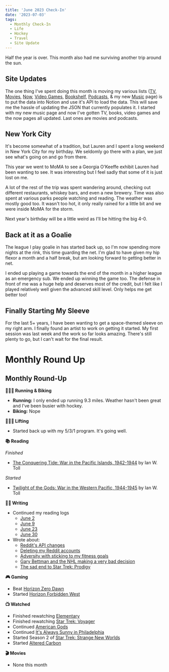 ```yaml
---
title: 'June 2023 Check-In'
date: '2023-07-03'
tags:
  - Monthly Check-In
  - Life
  - Hockey
  - Travel
  - Site Update
---
```


Half the year is over. This month also had me surviving another trip around the sun.
<!-- excerpt -->

## Site Updates

The one thing I've spent doing this month is moving my various lists ([TV](https://kpwags.com/tv), [Movies](https://kpwags.com/movies), [Now](https://kpwags.com/now), [Video Games](https://kpwags.com/video-games), [Bookshelf](https://kpwags.com/bookshelf), [Podcasts](https://kpwags.com/listening), & my new [Music](https://kpwags.com/music) page) is to put the data into Notion and use it's API to load the data. This will save me the hassle of updating the JSON that currently populates it. I started with my new music page and now I've gotten TV, books, video games and the now pages all updated. Last ones are movies and podcasts.

## New York City

It's become somewhat of a tradition, but Lauren and I spent a long weekend in New York City for my birthday. We seldomly go there with a plan, we just see what's going on and go from there.

This year we went to MoMA to see a Georgia O'Keeffe exhibit Lauren had been wanting to see. It was interesting but I feel sadly that some of it is just lost on me.

A lot of the rest of the trip was spent wandering around, checking out different restaurants, whiskey bars, and even a new brewery. Time was also spent at various parks people watching and reading. The weather was mostly good too. It wasn't too hot, it only really rained for a little bit and we were inside MoMA for the storm.

Next year's birthday will be a little weird as I'll be hitting the big 4-0.

## Back at it as a Goalie

The league I play goalie in has started back up, so I'm now spending more nights at the rink, this time guarding the net. I'm glad to have given my hip flexor a month and a half break, but am looking forward to getting better in net.

I ended up playing a game towards the end of the month in a higher league as an emergency sub. We ended up winning the game too. The defense in front of me was a huge help and deserves most of the credit, but I felt like I played relatively well given the advanced skill level. Only helps me get better too!

## Finally Starting My Sleeve

For the last 5+ years, I have been wanting to get a space-themed sleeve on my right arm. I finally found an artist to work on getting it started. My first session was last week and the work so far looks amazing. There's still plenty to go, but I can't wait for the final result.

# Monthly Round Up

## Monthly Round-Up

**🏃🏼‍♂️ Running & Biking**

- **Running:** I only ended up running 9.3 miles. Weather hasn't been great and I've been busier with hockey.
- **Biking:** Nope

**🏋🏼‍♂️ Lifting**

- Started back up with my 5/3/1 program. It's going well.

**📚 Reading**

*Finished*
- [The Conquering Tide: War in the Pacific Islands, 1942-1944](https://bookshop.org/p/books/the-conquering-tide-war-in-the-pacific-islands-1942-1944-ian-w-toll/8758811?ean=9780393353204) by Ian W. Toll

*Started*
- [Twilight of the Gods: War in the Western Pacific, 1944-1945](https://bookshop.org/p/books/twilight-of-the-gods-war-in-the-western-pacific-1944-1945-ian-w-toll/13150893?ean=9780393868302) by Ian W. Toll

**✍🏻 Writing**

- Continued my reading logs
	- [June 2](https://kpwags.com/reading-log/31)
	- [June 9](https://kpwags.com/reading-log/32)
	- [June 23](https://kpwags.com/reading-log/33)
	- [June 30](https://kpwags.com/reading-log/34)
- Wrote about:
	- [Reddit's API changes](https://kpwags.com/posts/2023/06/07/further-thoughts-on-reddits-api-changes)
	- [Deleting my Reddit accounts](https://kpwags.com/posts/2023/06/12/goodbye-reddit)
	- [Adversity with sticking to my fitness goals](https://kpwags.com/posts/2023/06/21/its-easy-to-fall-off-the-train)
	- [Gary Bettman and the NHL making a very bad decision](https://kpwags.com/posts/2023/06/24/gary-bettman-and-the-nhl-are-cowards)
	- [The sad end to Star Trek: Prodigy](https://kpwags.com/posts/2023/06/27/star-trek-prodigy-what-a-bummer)

**🎮 Gaming**

- Beat [Horizon Zero Dawn](https://www.playstation.com/en-us/games/horizon-zero-dawn/)
- Started [Horizon Forbidden West](https://www.playstation.com/en-us/games/horizon-forbidden-west/)

**📺 Watched**

- Finished rewatching [Elementary](https://www.imdb.com/title/tt2191671/)
- Finished rewatching [Star Trek: Voyager](https://www.imdb.com/title/tt0112178/)
- Continued [American Gods](https://www.imdb.com/title/tt1898069/?ref_=fn_al_tt_1)
- Continued [It's Always Sunny in Philadelphia](https://www.imdb.com/title/tt0472954/)
- Started Season 2 of [Star Trek: Strange New Worlds](https://www.imdb.com/title/tt12327578/)
- Started [Altered Carbon](https://www.imdb.com/title/tt2261227/)

**🎬 Movies**

- None this month
